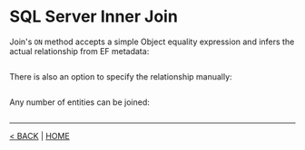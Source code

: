 # SQL Server Inner Join

Join's `ON` method accepts a simple Object equality expression and infers the actual relationship from EF metadata:

```cs --project ../../SqlServerTutorial/SqlServerTutorial.csproj --source-file ../../SqlServerTutorial/Basic/InnerJoin.cs --region InnerJoin1
```

There is also an option to specify the relationship manually:

```cs --project ../../SqlServerTutorial/SqlServerTutorial.csproj --source-file ../../SqlServerTutorial/Basic/InnerJoin.cs --region InnerJoin2
```

Any number of entities can be joined:

```cs --project ../../SqlServerTutorial/SqlServerTutorial.csproj --source-file ../../SqlServerTutorial/Basic/InnerJoin.cs --region InnerJoin3
```

---

[< BACK](Basic.md) | [HOME](/)

